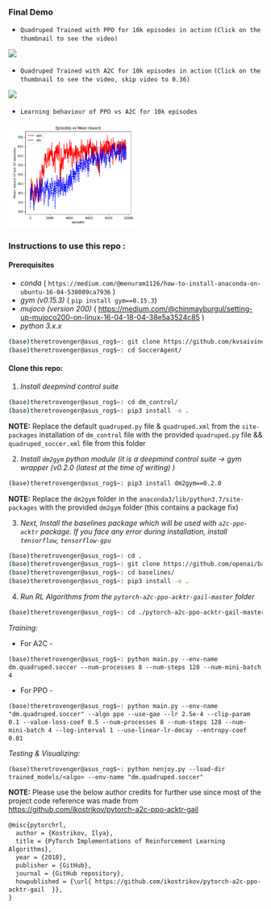 ### Final Demo

* ```Quadruped Trained with PPO for 10k episodes in action``` `(Click on the thumbnail to see the video)`


[<img src="https://img.youtube.com/vi/uRmXBiZup3M/maxresdefault.jpg" width="50%">](https://youtu.be/uRmXBiZup3M)

* ```Quadruped Trained with A2C for 10k episodes in action``` `(Click on the thumbnail to see the video, skip video to 0.36)`



[<img src="https://img.youtube.com/vi/II0lJA0f50c/maxresdefault.jpg" width="50%">](https://youtu.be/II0lJA0f50c) 

* ```Learning behaviour of PPO vs A2C for 10k episodes```

[<img src="a2c_ppo.png" width="50%">](a2c_ppo.png) 

### Instructions to use this repo :


#### Prerequisites
* *conda* ( `https://medium.com/@menuram1126/how-to-install-anaconda-on-ubuntu-16-04-538009ca7936` )
* *gym (v0.15.3)* ( `pip install gym==0.15.3`) 
* *mujoco (version 200)* ( https://medium.com/@chinmayburgul/setting-up-mujoco200-on-linux-16-04-18-04-38e5a3524c85 )
* *python 3.x.x*

```bash
(base)theretrovenger@asus_rog$~: git clone https://github.com/kvsaivineeth/Soccer-Playing-Quadruped-Agent.git SoccerAgent
(base)theretrovenger@asus_rog$~: cd SoccerAgent/
```

#### Clone this repo: 

1. *Install deepmind control suite* 

```bash
(base)theretrovenger@asus_rog$~: cd dm_control/
(base)theretrovenger@asus_rog$~: pip3 install -e .
```
**NOTE:** Replace the default ```quadruped.py``` file & ```quadruped.xml``` from the ```site-packages``` installation of ```dm_control``` file with the provided ```quadruped.py``` file && ```quadruped_soccer.xml``` file from this folder    

2. *Install `dm2gym` python module (it is a deepmind control suite -> gym wrapper (v0.2.0 (latest at the time of writing) )*

```bash
(base)theretrovenger@asus_rog$~: pip3 install dm2gym==0.2.0 
```

**NOTE:** Replace the ```dm2gym``` folder in the ```anaconda3/lib/python3.7/site-packages``` with the provided ```dm2gym``` folder (this contains a package fix) 

3. *Next, Install the baselines package which will be used with `a2c-ppo-acktr` package. If you face any error during installation, install `tensorflow`, `tensorflow-gpu`*

```bash
(base)theretrovenger@asus_rog$~: cd .
(base)theretrovenger@asus_rog$~: git clone https://github.com/openai/baselines.git
(base)theretrovenger@asus_rog$~: cd baselines/
(base)theretrovenger@asus_rog$~: pip3 install -e .
```
4. *Run RL Algorithms from the ```pytorch-a2c-ppo-acktr-gail-master```  folder* 

```bash
(base)theretrovenger@asus_rog$~: cd ./pytorch-a2c-ppo-acktr-gail-master
```
*Training:*

   * For A2C -
    
    (base)theretrovenger@asus_rog$~: python main.py --env-name dm.quadruped.soccer --num-processes 8 --num-steps 128 --num-mini-batch 4


   * For PPO -
    
    (base)theretrovenger@asus_rog$~: python main.py --env-name "dm.quadruped.soccer" --algo ppo --use-gae --lr 2.5e-4 --clip-param 0.1 --value-loss-coef 0.5 --num-processes 8 --num-steps 128 --num-mini-batch 4 --log-interval 1 --use-linear-lr-decay --entropy-coef 0.01
    
*Testing & Visualizing:*

    (base)theretrovenger@asus_rog$~: python nenjoy.py --load-dir trained_models/<algo> --env-name "dm.quadruped.soccer"
    
**NOTE:** Please use the below author credits for further use since most of the project code reference was made from https://github.com/ikostrikov/pytorch-a2c-ppo-acktr-gail 

```Citation :
@misc{pytorchrl,
  author = {Kostrikov, Ilya},
  title = {PyTorch Implementations of Reinforcement Learning Algorithms},
  year = {2018},
  publisher = {GitHub},
  journal = {GitHub repository},
  howpublished = {\url{ https://github.com/ikostrikov/pytorch-a2c-ppo-acktr-gail  }},
}
```
